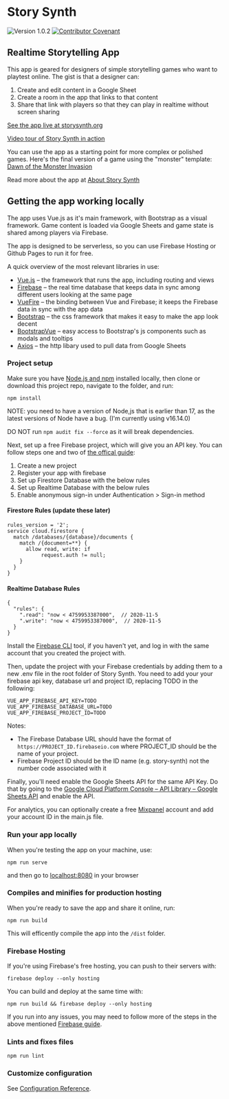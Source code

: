 # Story Synth

![Version 1.0.2](https://img.shields.io/badge/version-1.0.2-blue)
[![Contributor Covenant](https://img.shields.io/badge/Contributor%20Covenant-v2.0%20adopted-ff69b4.svg)](code_of_conduct.md)

## Realtime Storytelling App

This app is geared for designers of simple storytelling games who want to playtest online. The gist is that a designer can:

1. Create and edit content in a Google Sheet
2. Create a room in the app that links to that content
3. Share that link with players so that they can play in realtime without screen sharing

[See the app live at storysynth.org](https://storysynth.org)

[Video tour of Story Synth in action](https://www.loom.com/share/93ccd693401b42f4a8ddfa4a209b2f48)

You can use the app as a starting point for more complex or polished games. Here's the final version of a game using the "monster" template: [Dawn of the Monster Invasion](https://monster.diegeticgames.com/#/)

Read more about the app at [About Story Synth](https://storysynth.org/about)

## Getting the app working locally

The app uses Vue.js as it's main framework, with Bootstrap as a visual framework. Game content is loaded via Google Sheets and game state is shared among players via Firebase.

The app is designed to be serverless, so you can use Firebase Hosting or Github Pages to run it for free.

A quick overview of the most relevant libraries in use:

- [Vue.js](https://vuejs.org/) – the framework that runs the app, including routing and views
- [Firebase](https://firebase.google.com/) – the real time database that keeps data in sync among different users looking at the same page
- [VueFire](https://vuefire.vuejs.org/) – the binding between Vue and Firebase; it keeps the Firebase data in sync with the app data
- [Bootstrap](https://getbootstrap.com/) – the css framework that makes it easy to make the app look decent
- [BootstrapVue](https://bootstrap-vue.org/) – easy access to Bootstrap's js components such as modals and tooltips
- [Axios](https://www.npmjs.com/package/axios) – the http libary used to pull data from Google Sheets

### Project setup

Make sure you have [Node.js and npm](https://www.npmjs.com/get-npm) installed locally, then clone or download this project repo, navigate to the folder, and run:

```
npm install
```
NOTE: you need to have a version of Node,js that is earlier than 17, as the latest versions of Node have a bug. (I'm currently using v16.14.0)

DO NOT run `npm audit fix --force` as it will break dependencies.

Next, set up a free Firebase project, which will give you an API key. You can follow steps one and two of [the offical guide](https://firebase.google.com/docs/web/setup#create-firebase-project):

1. Create a new project
2. Register your app with firebase
3. Set up Firestore Database with the below rules
4. Set up Realtime Database with the below rules
5. Enable anonymous sign-in under Authentication > Sign-in method

#### Firestore Rules (update these later)

```
rules_version = '2';
service cloud.firestore {
  match /databases/{database}/documents {
    match /{document=**} {
      allow read, write: if
           request.auth != null;
    }
  }
}
```

#### Realtime Database Rules

```
{
  "rules": {
    ".read": "now < 4759953387000",  // 2020-11-5
    ".write": "now < 4759953387000",  // 2020-11-5
  }
}
```

Install the [Firebase CLI](https://firebase.google.com/docs/cli#install_the_firebase_cli) tool, if you haven't yet, and log in with the same account that you created the project with.

Then, update the project with your Firebase credentials by adding them to a new .env file in the root folder of Story Synth. You need to add your your firebase api key, database url and project ID, replacing TODO in the following:

```
VUE_APP_FIREBASE_API_KEY=TODO
VUE_APP_FIREBASE_DATABASE_URL=TODO
VUE_APP_FIREBASE_PROJECT_ID=TODO
```

Notes:

- The Firebase Database URL should have the format of `https://PROJECT_ID.firebaseio.com` where PROJECT_ID should be the name of your project.
- Firebase Project ID should be the ID name (e.g. story-synth) not the number code associated with it

Finally, you'll need enable the Google Sheets API for the same API Key. Do that by going to the [Google Cloud Platform Console – API Library – Google Sheets API](https://console.cloud.google.com/apis/api/sheets.googleapis.com/overview) and enable the API.

For analytics, you can optionally create a free [Mixpanel](https://mixpanel.com/) account and add your account ID in the main.js file.

### Run your app locally

When you're testing the app on your machine, use:

```
npm run serve
```

and then go to [localhost:8080](localhost:8080) in your browser

### Compiles and minifies for production hosting

When you're ready to save the app and share it online, run:

```
npm run build
```

This will efficently compile the app into the `/dist` folder.

### Firebase Hosting

If you're using Firebase's free hosting, you can push to their servers with:

```
firebase deploy --only hosting
```

You can build and deploy at the same time with:

```
npm run build && firebase deploy --only hosting
```

If you run into any issues, you may need to follow more of the steps in the above mentioned [Firebase guide](https://firebase.google.com/docs/web/setup#create-firebase-project).

### Lints and fixes files

```
npm run lint
```

### Customize configuration

See [Configuration Reference](https://cli.vuejs.org/config/).
